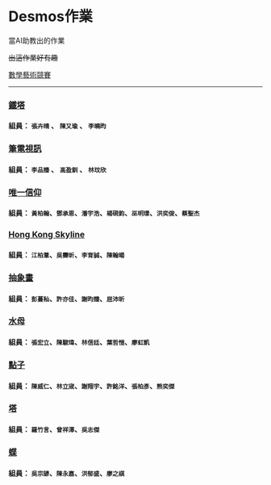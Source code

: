 # Desmos作業
當AI助教出的作業

~~出這作業好有趣~~


[數學藝術競賽](https://www.desmos.com/art?lang=zh-TW)

--- 

### [鐵塔](https://www.desmos.com/calculator/7ntlecpr90?lang=zh-TW)
#### 組員： `張卉晴` 、 `陳又瑜` 、 `李曉昀`

### [筆電視訊](https://www.desmos.com/calculator/klrw4ryiva?lang=zh-TW)
#### 組員： `李品臻` 、 `高盈釧` 、 `林玟欣`

### [唯一信仰](https://www.desmos.com/calculator/stx9gku22c?lang=zh-TW)
#### 組員： `黃柏翰`、`鄧承恩`、`潘宇浩`、`楊硯鈞`、`巫明璟`、`洪奕俊`、`蔡聖杰`

### [Hong Kong Skyline](https://www.desmos.com/calculator/iqrp6dxgwz?lang=zh-TW)
#### 組員： `江柏葦`、`吳霽昕`、`李育誠`、`陳翰暘`

### [抽象畫](https://www.desmos.com/calculator/8daxvsupuj?lang=zh-TW)
#### 組員： `彭蔓秈`、`許亦佳`、`謝昀臻`、`屈沛昕`

### [水母](https://www.desmos.com/calculator/ug3kz8bhza?lang=zh-TW)
#### 組員： `張宏立`、`陳駿瑋`、`林信廷`、`葉哲愷`、`廖虹凱`

### [點子](https://www.desmos.com/calculator/lhidahci9a?lang=zh-TW)
#### 組員： `陳威仁`、`林立宬`、`謝翔宇`、`許銘洋`、`張柏彥`、`熊奕傑`

### [塔](https://www.desmos.com/calculator/nbefzkmold?lang=zh-TW)
#### 組員： `羅竹言`、`曾祥澤`、`吳志傑`

### [蝶](https://www.desmos.com/calculator/eandhll3wi?lang=zh-TW)
#### 組員： `吳宗諺`、`陳永嘉`、`洪郁盛`、`廖之祺`
